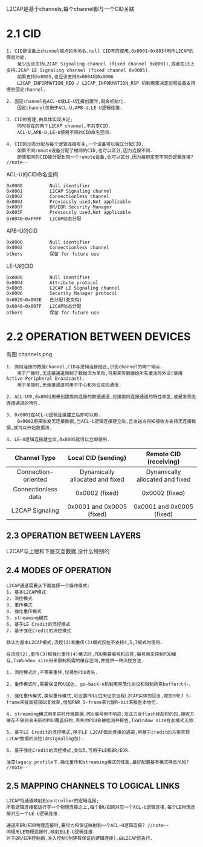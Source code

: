 L2CAP是基于channels,每个channel都与一个CID关联

# 2.1 CID
```
1. CID是设备上channel端点的本地名,null CID不应使用,0x0001~0x003f用作L2CAP的保留功能.
    至少应该支持L2CAP Signaling channel (fixed channel 0x0001),或者在LE上支持L2CAP LE Signaling channel (fixed channel 0x0005).
    如果支持0x0005,也应该支持0x0004和0x0006
    L2CAP_INFORMATION_REQ / L2CAP_INFORMATION_RSP 机制用来决定远程设备支持哪些固定channel.

2. 固定channel在ACL-U或LE-U连接创建时,就会初始化.
    固定channel仅用于ACL-U,APB-U,LE-U逻辑连接.

3. CID的管理,由具体实现决定;
    同时存在的两个L2CAP channel,不共享CID.
    ACL-U,APB-U,LE-U使用不同的CID命名空间.

4. CID的动态分配与每个逻辑连接有关,一个设备可以独立分配CID.
    如果不同remote设备分配了相同的CID,也可以区分,因为连接不同.
    即使相同的CID被分配到同一个remote设备,也可以区分,因为被绑定至不同的逻辑连接? //note--
```

ACL-U的CID命名空间
```
0x0000          Null identifier
0x0001          L2CAP Signaling channel
0x0002          Connectionless channel
0x0003          Previously used,Not applicable
0x0007          BR/EDR Security Manager
0x003F          Previously used,Not applicable
0x0040~0xFFFF   L2CAP动态分配
```

APB-U的CID
```
0x0000          Null identifier
0x0002          Connectionless channel
others          保留 for future use
```

LE-U的CID
```
0x0000          Null identifier
0x0004          Attribute protocol
0x0005          L2CAP LE Signaling channel
0x0006          Security Manager protocol
0x0020~0x003E   已分配(查文档)
0x0040~0x007F   L2CAP动态分配
others          保留 for future use
```

# 2.2 OPERATION BETWEEN DEVICES
有图 channels.png
```
1. 面向连接的数据channel,CID与逻辑连接结合,识别channel的两个端点.
    用于广播时,无连接通道限制了数据流为单向,可用来传数据给所有激活的外设(使用Active Peripheral Broadcast).
    用于单播时,无连接通道可用于中心和外设双向通信.

2. ACL-U中,0x0001用来创建面向连接的数据通道,对接面向连接通道的特性改变,或是发现无连接通道的特性.

3. 0x0001在ACL-U逻辑连接建立后即可以用.
    0x0002用来收发无连接数据,当ACL-U逻辑连接建立后,且发送方得知接收方支持无连接数据,就可以开始数据流.

4. LE-U逻辑连接建立后,0x0005就可以立即使用.
```

|       Channel Type        |        Local CID (sending)        |   Remote CID (receiving)      |
|:-------------------------:|:---------------------------------:|:-----------------------------:|
|    Connection-oriented    |  Dynamically allocated and fixed  |Dynamically allocated and fixed|
|    Connectionless data    |           0x0002 (fixed)          |           0x0002 (fixed)      |
|      L2CAP Signaling      |     0x0001 and 0x0005 (fixed)     |   0x0001 and 0x0005 (fixed)   |

## 2.3 OPERATION BETWEEN LAYERS
L2CAP与上层和下层交互数据,没什么特别的

## 2.4 MODES OF OPERATION 
```
L2CAP通道需要从下面选择一个操作模式:
1. 基本L2CAP模式
2. 流控模式
3. 重传模式
4. 强化重传模式
5. streaming模式
6. 基于LE Credit的流控模式
7. 基于强化Credit的流控模式

默认为基本L2CAP模式;流控(2)和重传(3)模式仅在不支持4,5,7模式时使用.
```

```
在流控(2),重传(3)和强化重传(4)模式时,PDU需要编号和应答,编号用来控制PDU缓存,TxWindow size用来限制所需的缓存空间,并提供一种流控方法.
```

```
1. 流控模式时,不需要重传,仅报告PDU丢失.

2. 重传模式时,需要保证PDU送达, go-back-n机制用来简化协议和限制所需buffer大小.

3. 强化重传模式,类似重传模式,可设置POLL位来征求远程L2CAP实体的回复,增加SREJ S-frame来提高错误回复效率,增加RNR S-frame来代替R-bit来报告本地忙.

4. streaming模式用来实时传输数据,PDU编号但不响应;发送方会flush掉超时的包,接收方缓存不够则会用新的PDU覆盖旧的;丢失的PDU会被检测并报告,TxWindow size在此模式无效.

5. 基于LE Credit的流控模式,用于LE L2CAP面向连接的通道,用基于credit的方案实现L2CAP数据的流控(非signaling包).

6. 基于强化Credit的流控模式,类似5,可用于LE和BR/EDR.

注意legacy profile下,强化重传和streaming模式的性能,最好配置基本模式降低风险? //note--
```

## 2.5 MAPPING CHANNELS TO LOGICAL LINKS
```
L2CAP将通道映射到controller的逻辑连接;
所有逻辑连接都运行于一个物理连接之上,每个BR/EDR对应一个ACL-U逻辑连接,每个LE物理连接对应一个LE-U逻辑连接.

通道用BR/EDR物理连接时,要尽力和保证映射到一个ACL-U逻辑连接? //note--
同理用LE物理连接时,映射到LE-U逻辑连接.
对于BR/EDR控制器,准入控制(创建有保证的逻辑连接),由L2CAP层执行.
```
